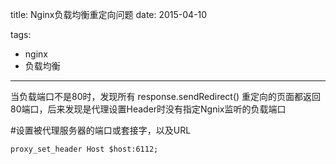 title: Nginx负载均衡重定向问题
date: 2015-04-10

tags:
 - nginx
 - 负载均衡

---

当负载端口不是80时，发现所有 response.sendRedirect() 重定向的页面都返回80端口，后来发现是代理设置Header时没有指定Ngnix监听的负载端口

#设置被代理服务器的端口或套接字，以及URL

```xml
proxy_set_header Host $host:6112;
```

